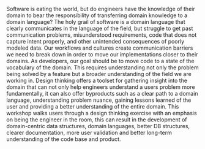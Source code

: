 Software is eating the world, but do engineers have the knowledge of their domain to bear the responsibility of transferring domain knowledge to a domain language? The holy grail of software is a domain language that clearly communicates in the language of the field, but struggle to get past communication problems, misunderstood requirements, code that does not capture intent properly, and other unintended consequences of poorly modeled data. Our workflows and cultures create communication barriers we need to break down in order to move our implementations closer to their domains. As developers, our goal should be to move code to a state of the vocabulary of the domain. This requires understanding not only the problem being solved by a feature but a broader understanding of the field we are working in. Design thinking offers a toolset for gathering insight into the domain that can not only help engineers understand a users problem more fundamentally, it can also offer byproducts such as a clear path to a domain language, understanding problem nuance, gaining lessons learned of the user and providing a better understanding of the entire domain. This workshop walks users through a design thinking exercise with an emphasis on being the engineer in the room, this can result in the development of domain-centric data structures, domain languages, better DB structures, clearer documentation, more user validation and better long-term understanding of the code base and product.
